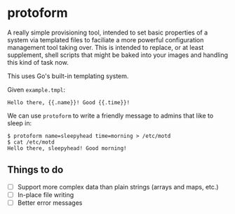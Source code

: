 # protoform

A really simple provisioning tool, intended to set basic properties of a system via templated files to faciliate a more powerful configuration management tool taking over. This is intended to replace, or at least supplement, shell scripts that might be baked into your images and handling this kind of task now.

This uses Go's built-in templating system.

Given `example.tmpl`:
```
Hello there, {{.name}}! Good {{.time}}!
```

We can use `protoform` to write a friendly message to admins that like to sleep in:
```
$ protoform name=sleepyhead time=morning > /etc/motd
$ cat /etc/motd
Hello there, sleepyhead! Good morning!
```

## Things to do
- [ ] Support more complex data than plain strings (arrays and maps, etc.)
- [ ] In-place file writing
- [ ] Better error messages
